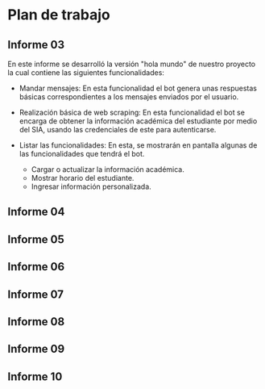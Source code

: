 # Plan de trabajo

## Informe 03
En este informe se desarrolló la versión "hola mundo" de nuestro proyecto la cual contiene las siguientes funcionalidades: 

- Mandar mensajes: En esta funcionalidad el bot genera unas respuestas básicas correspondientes a los mensajes enviados por el usuario.

- Realización básica de web scraping: En esta funcionalidad el bot se encarga de obtener la información académica del estudiante por medio del SIA, usando las credenciales de este para autenticarse.

- Listar las funcionalidades: En esta, se mostrarán en pantalla algunas de las funcionalidades que tendrá el bot. 

    - Cargar o actualizar la información académica.
    - Mostrar horario del estudiante.
    - Ingresar información personalizada.

## Informe 04
## Informe 05
## Informe 06
## Informe 07
## Informe 08
## Informe 09
## Informe 10